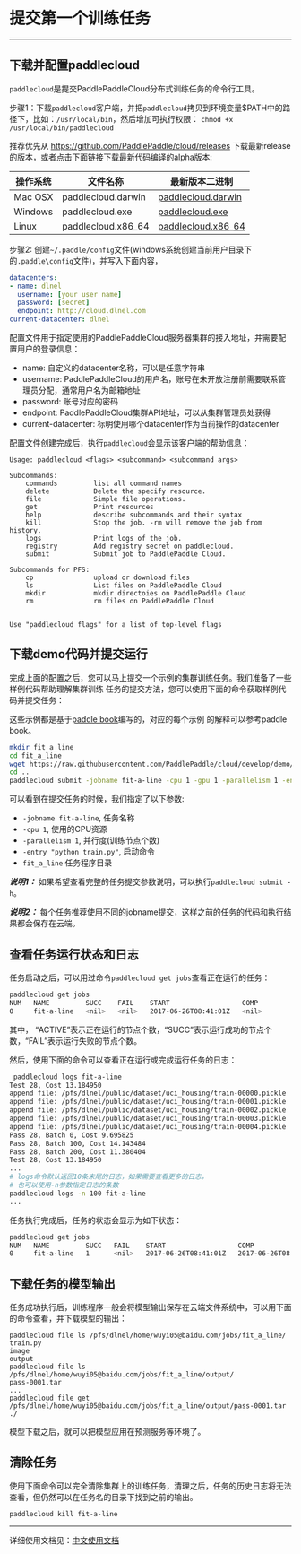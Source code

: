 # 提交第一个训练任务

---

## 下载并配置paddlecloud

`paddlecloud`是提交PaddlePaddleCloud分布式训练任务的命令行工具。

步骤1：下载`paddlecloud`客户端，并把`paddlecloud`拷贝到环境变量$PATH中的路径下，比如：`/usr/local/bin`，然后增加可执行权限：
`chmod +x /usr/local/bin/paddlecloud`

推荐优先从 https://github.com/PaddlePaddle/cloud/releases 下载最新release的版本，或者点击下面链接下载最新代码编译的alpha版本:

|操作系统|文件名称|最新版本二进制
-- | -- | --
Mac OSX| paddlecloud.darwin | [paddlecloud.darwin](http://guest:@paddleci.ngrok.io/repository/download/PaddleCloud_Client/.lastSuccessful/paddlecloud.darwin)
Windows| paddlecloud.exe | [paddlecloud.exe](http://guest:@paddleci.ngrok.io/repository/download/PaddleCloud_Client/.lastSuccessful/paddlecloud.exe)
Linux | paddlecloud.x86_64 | [paddlecloud.x86_64](http://guest:@paddleci.ngrok.io/repository/download/PaddleCloud_Client/.lastSuccessful/paddlecloud.darwin)

步骤2: 创建`~/.paddle/config`文件(windows系统创建当前用户目录下的`.paddle\config`文件)，并写入下面内容，

```yaml
datacenters:
- name: dlnel
  username: [your user name]
  password: [secret]
  endpoint: http://cloud.dlnel.com
current-datacenter: dlnel
```

配置文件用于指定使用的PaddlePaddleCloud服务器集群的接入地址，并需要配置用户的登录信息：
- name: 自定义的datacenter名称，可以是任意字符串
- username: PaddlePaddleCloud的用户名，账号在未开放注册前需要联系管理员分配，通常用户名为邮箱地址
- password: 账号对应的密码
- endpoint: PaddlePaddleCloud集群API地址，可以从集群管理员处获得
- current-datacenter: 标明使用哪个datacenter作为当前操作的datacenter

配置文件创建完成后，执行`paddlecloud`会显示该客户端的帮助信息：

```
Usage: paddlecloud <flags> <subcommand> <subcommand args>

Subcommands:
	commands         list all command names
	delete           Delete the specify resource.
	file             Simple file operations.
	get              Print resources
	help             describe subcommands and their syntax
	kill             Stop the job. -rm will remove the job from history.
	logs             Print logs of the job.
	registry         Add registry secret on paddlecloud.
	submit           Submit job to PaddlePaddle Cloud.

Subcommands for PFS:
	cp               upload or download files
	ls               List files on PaddlePaddle Cloud
	mkdir            mkdir directoies on PaddlePaddle Cloud
	rm               rm files on PaddlePaddle Cloud


Use "paddlecloud flags" for a list of top-level flags
```

## 下载demo代码并提交运行

完成上面的配置之后，您可以马上提交一个示例的集群训练任务。我们准备了一些样例代码帮助理解集群训练
任务的提交方法，您可以使用下面的命令获取样例代码并提交任务：

这些示例都是基于[paddle book](https://github.com/PaddlePaddle/book)编写的，对应的每个示例
的解释可以参考paddle book。

```bash
mkdir fit_a_line
cd fit_a_line
wget https://raw.githubusercontent.com/PaddlePaddle/cloud/develop/demo/fit_a_line/train.py
cd ..
paddlecloud submit -jobname fit-a-line -cpu 1 -gpu 1 -parallelism 1 -entry "python train.py" fit_a_line/
```

可以看到在提交任务的时候，我们指定了以下参数:
- `-jobname fit-a-line`, 任务名称
- `-cpu 1`, 使用的CPU资源
- `-parallelism 1`, 并行度(训练节点个数)
- `-entry "python train.py"`, 启动命令
- `fit_a_line` 任务程序目录

***说明1：*** 如果希望查看完整的任务提交参数说明，可以执行`paddlecloud submit -h`。

***说明2：*** 每个任务推荐使用不同的jobname提交，这样之前的任务的代码和执行结果都会保存在云端。

## 查看任务运行状态和日志

任务启动之后，可以用过命令`paddlecloud get jobs`查看正在运行的任务：
```bash
paddlecloud get jobs
NUM   NAME         SUCC    FAIL    START                  COMP                   ACTIVE
0     fit-a-line   <nil>   <nil>   2017-06-26T08:41:01Z   <nil>                  1
```

其中， “ACTIVE”表示正在运行的节点个数，“SUCC”表示运行成功的节点个数，“FAIL”表示运行失败的节点个数。

然后，使用下面的命令可以查看正在运行或完成运行任务的日志：

```bash
 paddlecloud logs fit-a-line
Test 28, Cost 13.184950
append file: /pfs/dlnel/public/dataset/uci_housing/train-00000.pickle
append file: /pfs/dlnel/public/dataset/uci_housing/train-00001.pickle
append file: /pfs/dlnel/public/dataset/uci_housing/train-00002.pickle
append file: /pfs/dlnel/public/dataset/uci_housing/train-00003.pickle
append file: /pfs/dlnel/public/dataset/uci_housing/train-00004.pickle
Pass 28, Batch 0, Cost 9.695825
Pass 28, Batch 100, Cost 14.143484
Pass 28, Batch 200, Cost 11.380404
Test 28, Cost 13.184950
...
# logs命令默认返回10条末尾的日志，如果需要查看更多的日志，
# 也可以使用-n参数指定日志的条数
paddlecloud logs -n 100 fit-a-line
...
```

任务执行完成后，任务的状态会显示为如下状态：

```bash
paddlecloud get jobs
NUM   NAME         SUCC   FAIL    START                  COMP                   ACTIVE
0     fit-a-line   1      <nil>   2017-06-26T08:41:01Z   2017-06-26T08:41:29Z   <nil>
```

## 下载任务的模型输出

任务成功执行后，训练程序一般会将模型输出保存在云端文件系统中，可以用下面的命令查看，并下载模型的输出：

```
paddlecloud file ls /pfs/dlnel/home/wuyi05@baidu.com/jobs/fit_a_line/
train.py
image
output
paddlecloud file ls /pfs/dlnel/home/wuyi05@baidu.com/jobs/fit_a_line/output/
pass-0001.tar
...
paddlecloud file get /pfs/dlnel/home/wuyi05@baidu.com/jobs/fit_a_line/output/pass-0001.tar ./
```

模型下载之后，就可以把模型应用在预测服务等环境了。

## 清除任务

使用下面命令可以完全清除集群上的训练任务，清理之后，任务的历史日志将无法查看，但仍然可以在任务名的目录下找到之前的输出。

```back
paddlecloud kill fit-a-line
```

---
详细使用文档见：[中文使用文档](./usage_cn.md)
